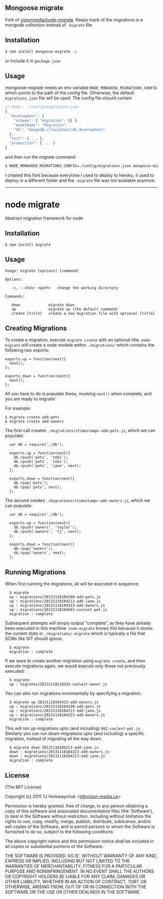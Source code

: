 
## Mongoose migrate

Fork of [visionmedia/node-migrate](https://github.com/visionmedia/node-migrate). Keeps track of the migrations in a mongodb collection instead of `.migrate` file.

## Installation

```sh
$ npm install mongoose-migrate -g
```

or include it in `package.json`

## Usage

mongoose-migrate needs an env variable `NODE_MONGOOSE_MIGRATIONS_CONFIG` which points to the path of the config file. Otherwise, the default `migrations.json` file will be used. The config file should contain

```js
// Path : ./config/migrations.json
{
  "development": {
    "schema": { "migration": {} },
    "modelName": "Migration",
    "db": "mongodb://localhost/db_development"
  },
  "test": { ... },
  "production": { ... }
}
```

and then run the migrate command

```sh
$ NODE_MONGOOSE_MIGRATIONS_CONFIG=./config/migrations.json mongoose-migrate
```

I created this fork because everytime I used to deploy to heroku, it used to deploy in a different folder and the `.migrate` file was not available anymore.

---

# node migrate

  Abstract migration framework for node

## Installation

    $ npm install migrate

## Usage

```
Usage: migrate [options] [command]

Options:

   -c, --chdir <path>   change the working directory

Commands:

   down             migrate down
   up               migrate up (the default command)
   create [title]   create a new migration file with optional [title]

```

## Creating Migrations

To create a migration, execute `migrate create` with an optional title. `node-migrate` will create a node module within `./migrations/` which contains the following two exports:

    exports.up = function(next){
      next();
    };

    exports.down = function(next){
      next();
    };

All you have to do is populate these, invoking `next()` when complete, and you are ready to migrate!

For example:

    $ migrate create add-pets
    $ migrate create add-owners

The first call creates `./migrations/<timestamp>-add-pets.js`, which we can populate:

      var db = require('./db');

      exports.up = function(next){
        db.rpush('pets', 'tobi');
        db.rpush('pets', 'loki');
        db.rpush('pets', 'jane', next);
      };

      exports.down = function(next){
        db.rpop('pets');
        db.rpop('pets', next);
      };

The second creates `./migrations/<timestamp>-add-owners.js`, which we can populate:

      var db = require('./db');

      exports.up = function(next){
        db.rpush('owners', 'taylor');
        db.rpush('owners', 'tj', next);
      };

      exports.down = function(next){
        db.rpop('owners');
        db.rpop('owners', next);
      };

## Running Migrations

When first running the migrations, all will be executed in sequence.

      $ migrate
      up : migrations/20131118104108-add-pets.js
      up : migrations/20131118104213-add-jane.js
      up : migrations/20131118104323-add-owners.js
      up : migrations/20131118104843-coolest-pet.js
      migration : complete

Subsequent attempts will simply output "complete", as they have already been executed in this machine. `node-migrate` knows this because it stores the current state in `./migrations/.migrate` which is typically a file that SCMs like GIT should ignore.

      $ migrate
      migration : complete

If we were to create another migration using `migrate create`, and then execute migrations again, we would execute only those not previously executed:

      $ migrate
      up : migrates/20131118110332-coolest-owner.js

You can also run migrations incrementally by specifying a migration.

      $ migrate up 20131118104323-add-owners.js
      up : migrations/20131118104108-add-pets.js
      up : migrations/20131118104213-add-jane.js
      up : migrations/20131118104323-add-owners.js
      migration : complete

This will run up-migrations upto (and including) `002-coolest-pet.js`. Similarly you can run down-migrations upto (and including) a specific migration, instead of migrating all the way down.

      $ migrate down 20131118104213-add-jane.js
      down : migrations/20131118104323-add-owners.js
      down : migrations/20131118104213-add-jane.js
      migration : complete

## License

(The MIT License)

Copyright (c) 2011 TJ Holowaychuk &lt;tj@vision-media.ca&gt;

Permission is hereby granted, free of charge, to any person obtaining
a copy of this software and associated documentation files (the
'Software'), to deal in the Software without restriction, including
without limitation the rights to use, copy, modify, merge, publish,
distribute, sublicense, and/or sell copies of the Software, and to
permit persons to whom the Software is furnished to do so, subject to
the following conditions:

The above copyright notice and this permission notice shall be
included in all copies or substantial portions of the Software.

THE SOFTWARE IS PROVIDED 'AS IS', WITHOUT WARRANTY OF ANY KIND,
EXPRESS OR IMPLIED, INCLUDING BUT NOT LIMITED TO THE WARRANTIES OF
MERCHANTABILITY, FITNESS FOR A PARTICULAR PURPOSE AND NONINFRINGEMENT.
IN NO EVENT SHALL THE AUTHORS OR COPYRIGHT HOLDERS BE LIABLE FOR ANY
CLAIM, DAMAGES OR OTHER LIABILITY, WHETHER IN AN ACTION OF CONTRACT,
TORT OR OTHERWISE, ARISING FROM, OUT OF OR IN CONNECTION WITH THE
SOFTWARE OR THE USE OR OTHER DEALINGS IN THE SOFTWARE.
